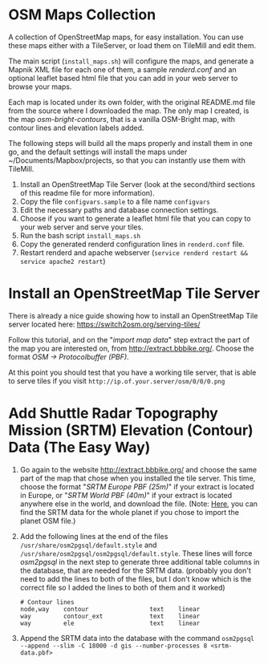 # OSM Maps Collection
A collection of OpenStreetMap maps, for easy installation. You can use these maps either with a TileServer, or load them on TileMill and edit them.

The main script (`install_maps.sh`) will configure the maps, and generate a Mapnik XML file for each one of them, a sample *renderd.conf* and an optional leaflet based
html file that you can add in your web server to browse your maps.

Each map is located under its own folder, with the original README.md file from the source where I downloaded the map.
The only map I created, is the map *osm-bright-contours*, that is a vanilla OSM-Bright map, with contour lines and elevation labels added.

The following steps will build all the maps properly and install them in one go, and the default settings will install the maps
under ~/Documents/Mapbox/projects, so that you can instantly use them with TileMill.

1. Install an OpenStreetMap Tile Server (look at the second/third sections of this readme file for more information).
2. Copy the file `configvars.sample` to a file name `configvars`
3. Edit the necessary paths and database connection settings.
4. Choose if you want to generate a leaflet html file that you can copy
   to your web server and serve your tiles.
5. Run the bash script `install_maps.sh`
6. Copy the generated renderd configuration lines in `renderd.conf` file.
7. Restart renderd and apache webserver (`service renderd restart && service apache2 restart`)

# Install an OpenStreetMap Tile Server

There is already a nice guide showing how to install an OpenStreetMap Tile server located here: https://switch2osm.org/serving-tiles/

Follow this tutorial, and on the "*import map data*" step extract the part of the map you are interested on, from http://extract.bbbike.org/. Choose the format *OSM -> Protocolbuffer (PBF)*.

At this point you should test that you have a working tile server, that is able to serve tiles if you visit `http://ip.of.your.server/osm/0/0/0.png`

# Add Shuttle Radar Topography Mission (SRTM) Elevation (Contour) Data (The Easy Way)

1. Go again to the website http://extract.bbbike.org/ and choose the same part of the map that chose when you installed the tile server. This time, choose the format "*SRTM Europe PBF (25m)*" if your extract is located in Europe, or "*SRTM World PBF (40m)*" if your extract is located anywhere else in the world, and download the file. (Note: [Here](http://download.bbbike.org/osm/planet/srtm/), you can find the SRTM data for the whole planet if you chose to import the planet OSM file.)
2. Add the following lines at the end of the files `/usr/share/osm2pgsql/default.style` and `/usr/share/osm2pgsql/osm2pgsql/default.style`. These lines will force *osm2pgsql* in the next step to generate three additional table columns in the database, that are needed for the SRTM data. (probably you don't need to add the lines to both of the files, but I don't know which is the correct file so I added the lines to both of them and it worked)

     ```
     # Contour lines
     node,way    contour                 text    linear
     way         contour_ext             text    linear
     way         ele                     text    linear
     ```
3. Append the SRTM data into the database with the command `osm2pgsql --append --slim -C 18000 -d gis --number-processes 8 <srtm-data.pbf>`
